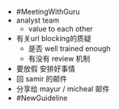 - #MeetingWithGuru
- analyst team
	- value to each other
- 有关url blocking的质疑
	- 是否 well trained enough
	- 有没有 review 机制
- 要放假 安排好事情
- 回 samir 的邮件
- 分享给 mayur / micheal 邮件
- #NewGuideline